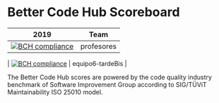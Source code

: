 # Better Code Hub Scoreboard



| 2019        | Team |          
| ------------- |:-------------:| 
| [![BCH compliance](https://bettercodehub.com/edge/badge/ETSISI-EMS/trabajo3_mantabilidad_refactorizacion?branch=master&token=cf164bc1159e561feb169ba513fcc4945478ad8f)](https://bettercodehub.com/) | profesores |

| [![BCH compliance](https://bettercodehub.com/edge/badge/ETSISI-EMS/lab-maintainability-gswt31-equipo06-tardebis?branch=master&token=cf37db69c532637a1120d9acbfe3f38b18450cfb)](https://bettercodehub.com/) | equipo6-tardeBis |

The Better Code Hub scores are powered by the code quality industry benchmark of Software Improvement Group according to SIG/TÜViT Maintainability ISO 25010 model.


